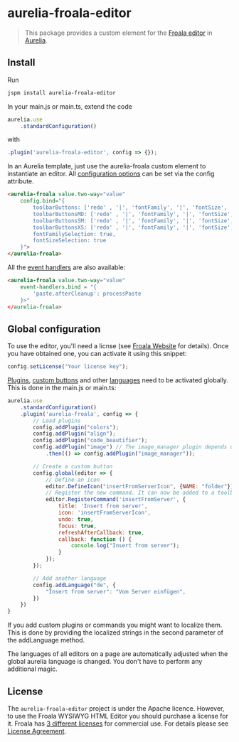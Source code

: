 # aurelia-froala-editor

>This package provides a custom element for the [Froala editor](https://www.froala.com/wysiwyg-editor) in [Aurelia](http://aurelia.io/).

## Install

Run

```bash
jspm install aurelia-froala-editor
```

In your main.js or main.ts, extend the code

```javascript
aurelia.use
	.standardConfiguration()
```

with

```javascript
.plugin('aurelia-froala-editor', config => {});
```

In an Aurelia template, just use the aurelia-froala custom element to instantiate an editor. All [configuration options](https://www.froala.com/wysiwyg-editor/docs/options) can be set via the config attribute. 

```html
<aurelia-froala value.two-way="value"
	config.bind="{
		toolbarButtons: ['redo' , '|', 'fontFamily', '|', 'fontSize', '|', 'paragraphFormat', 'color', '|', 'bold', 'italic', 'underline', 'strikethrough', 'subscript', 'superscript', 'outdent', 'indent', 'clearFormatting', 'insertTable', 'html'],
		toolbarButtonsMD: ['redo' , '|', 'fontFamily', '|', 'fontSize', '|', 'paragraphFormat', 'color'],
		toolbarButtonsSM: ['redo' , '|', 'fontFamily', '|', 'fontSize', '|', 'paragraphFormat', 'color'],
		toolbarButtonsXS: ['redo' , '|', 'fontFamily', '|', 'fontSize', '|', 'paragraphFormat', 'color'],
		fontFamilySelection: true,
		fontSizeSelection: true
	}">
</aurelia-froala>
```

All the [event handlers](https://www.froala.com/wysiwyg-editor/docs/events) are also available:

```html
<aurelia-froala value.two-way="value"
	event-handlers.bind = "{
		'paste.afterCleanup': processPaste
	}>"
</aurelia-froala>
```

## Global configuration

To use the editor, you'll need a licnse (see [Froala Website](https://www.froala.com/wysiwyg-editor) for details). Once you have obtained one, you can activate it using this snippet:

```javascript
config.setLicense("Your license key");
``` 

[Plugins](http://froala.dev/wysiwyg-editor/docs/concepts/custom/plugin), [custom buttons](http://froala.dev/wysiwyg-editor/docs/concepts/custom/button) and other [languages](https://www.froala.com/wysiwyg-editor/languages) need to be activated globally. This is done in the main.js or main.ts:

```javascript
aurelia.use
	.standardConfiguration()
	.plugin('aurelia-froala', config => {
		// Load plugins
		config.addPlugin("colors");
		config.addPlugin("align");
		config.addPlugin("code_beautifier");
		config.addPlugin("image") // The image_manager plugin depends on the image plugin, so the former needs to loaded after the latter.
			.then(() => config.addPlugin("image_manager"));

		// Create a custom button
		config.global(editor => {
			// Define an icon
			editor.DefineIcon("insertFromServerIcon", {NAME: "folder"})
			// Register the new command. It can now be added to a toolbar using the command 'insertFromServer'
			editor.RegisterCommand('insertFromServer', {
				title: 'Insert from server',
				icon: 'insertFromServerIcon',
				undo: true,
				focus: true,
				refreshAfterCallback: true,
				callback: function () {
					console.log("Insert from server");
				}
			});
		});

		// Add another language
		config.addLanguage("de", {
			"Insert from server": "Vom Server einfügen",
		})
	})
}
```

If you add custom plugins or commands you might want to localize them. This is done by providing the localized strings in the second parameter of the addLanguage method.

The languages of all editors on a page are automatically adjusted when the global aurelia language is changed. You don't have to perform any additional magic. 

## License

The `aurelia-froala-editor` project is under the Apache licence. However, to use the Froala WYSIWYG HTML Editor you should purchase a license for it. Froala has [3 different licenses](https://www.froala.com/wysiwyg-editor/pricing) for commercial use. For details please see [License Agreement](https://www.froala.com/wysiwyg-editor/terms).
